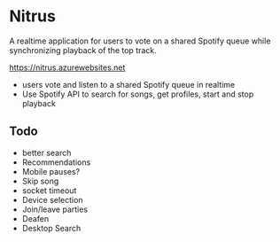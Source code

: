 # Nitrus

A realtime application for users to vote on a shared Spotify queue while synchronizing playback of the top track.

https://nitrus.azurewebsites.net

- users vote and listen to a shared Spotify queue in realtime
- Use Spotify API to search for songs, get profiles, start and stop playback


## Todo

- better search
- Recommendations
- Mobile pauses?
- Skip song
- socket timeout
- Device selection
- Join/leave parties
- Deafen
- Desktop Search
